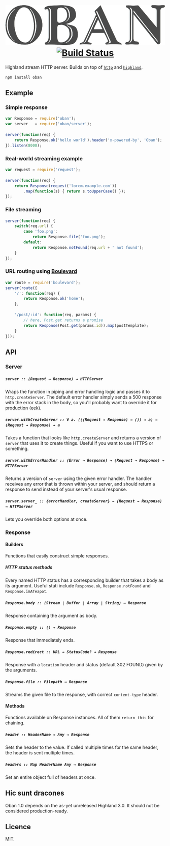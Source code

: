 <h1 align="center">
<img src="logo.png" alt="Oban">

<a href="https://travis-ci.org/quarterto/Oban">
	<img alt="Build Status" src="https://travis-ci.org/quarterto/Oban.svg?branch=master">
</a>
</h1>

Highland stream HTTP server. Builds on top of [`http`](https://nodejs.org/api/http.html) and [`highland`](http://highlandjs.org).

`npm install oban`

## Example

### Simple response
```javascript
var Response = require('oban');
var server   = require('oban/server');

server(function(req) {
	return Response.ok('hello world').header('x-powered-by', 'Oban');
}).listen(8000);
```

### Real-world streaming example
```javascript
var request = require('request');

server(function(req) {
	return Response(request('lorem.example.com'))
		.map(function(s) { return s.toUpperCase() });
});
```

### File streaming
```javascript
server(function(req) {
	switch(req.url) {
		case 'foo.png':
			return Response.file('foo.png');
		default:
			return Response.notFound(req.url + ' not found');
	}
});
```

### URL routing using [Boulevard](/quarterto/Boulevard)
```js
var route = require('boulevard');
server(route({
	'/': function(req) {
		return Response.ok('home');
	},

	'/post/:id': function(req, params) {
		// here, Post.get returns a promise
		return Response(Post.get(params.id)).map(postTemplate);
	}
})); 
```

## API
### Server
##### `server :: (Request → Response) → HTTPServer`
Wraps the function in piping and error handling logic and passes it to `http.createServer`. The default error handler simply sends a 500 response with the error stack in the body, so you'll probably want to override it for production (eek).

##### `server.withCreateServer :: ∀ a. (((Request → Response) → ()) → a) → (Request → Response) → a`
Takes a function that looks like `http.createServer` and returns a version of `server` that uses it to create things. Useful if you want to use HTTPS or something.

##### `server.withErrorHandler :: (Error → Response) → (Request → Response) → HTTPServer`
Returns a version of `server` using the given error handler. The handler receives any error that is thrown within your server, and should return a response to send instead of your server's usual response.

##### `server.server_ :: {errorHandler, createServer} → (Request → Response) → HTTPServer`
Lets you override both options at once.

### Response
#### Builders
Functions that easily construct simple responses.

##### HTTP status methods
Every named HTTP status has a corresponding builder that takes a body as its argument. Useful stati include `Response.ok`, `Response.notFound` and `Response.imATeapot`.

##### `Response.body :: (Stream | Buffer | Array | String) → Response`
Response containing the argument as body.

##### `Response.empty :: () → Response`
Response that immediately ends.

##### `Response.redirect :: URL → StatusCode? → Response`
Response with a `location` header and status (default 302 FOUND) given by the arguments.

##### `Response.file :: Filepath → Response`
Streams the given file to the response, with correct `content-type` header.

#### Methods
Functions available on Response instances. All of them `return this` for chaining.

##### `header :: HeaderName → Any → Response`
Sets the header to the value. If called multiple times for the same header, the header is sent multiple times.

##### `headers :: Map HeaderName Any → Response`
Set an entire object full of headers at once.

#####


## Hic sunt dracones
Oban 1.0 depends on the as-yet unreleased Highland 3.0. It should not be considered production-ready.

## Licence
MIT.

